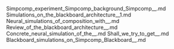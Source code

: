 Simpcomp_experiment_Simpcomp_background_Simpcomp__.md
Simulations_on_the_blackboard_architecture__1.md
Neural_simulations_of_composition_with__.md
Review_of_the_blackboard_architecture__.md
Concrete_neural_simulation_of_the__.md
Shall_we_try_to_get__.md
Blackboard_simulations_on_Simpcomp_Blackboard__.md